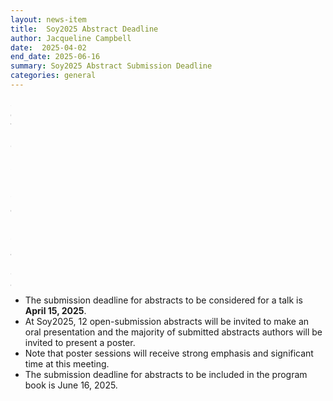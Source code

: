 ```yaml
---
layout: news-item
title:  Soy2025 Abstract Deadline
author: Jacqueline Campbell
date:  2025-04-02
end_date: 2025-06-16
summary: Soy2025 Abstract Submission Deadline
categories: general    
---
```

<div class="uk-panel">
  <img class="uk-align-center uk-margin-remove" src="https://data.soybase.org/annex/Glycine/max/meetings/soy_biennial/2025/Soy2025_LogoWithText.png" width="1-37" height="300" alt="Soy2025: Biennial Conference on Molecular & Celluar Biology of Soybean">
  <ul class="uk-list uk-list-square uk-list-primary">
    <li>The submission deadline for abstracts to be considered for a talk is <b>April 15, 2025</b>.</li>
    <li>At Soy2025, 12 open-submission abstracts will be invited to make an oral presentation and the majority of submitted abstracts authors will be invited to present a poster.</li>
    <li>Note that poster sessions will receive strong emphasis and significant time at this meeting.</li>
    <li>The submission deadline for abstracts to be included in the program book is June 16, 2025.</li>
  </ul>
</div>
